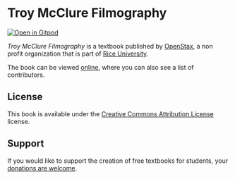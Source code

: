 # Troy McClure Filmography

[![Open in Gitpod](https://gitpod.io/button/open-in-gitpod.svg)](https://gitpod.io/from-referrer/)

_Troy McClure Filmography_ is a textbook published by [OpenStax](https://openstax.org/), a non profit organization that is part of [Rice University](https://www.rice.edu/).

The book can be viewed [online](https://github.com/cnx-user-books/cnxbook-troy-mcclure-filmography/releases/latest), where you can also see a list of contributors.

## License
This book is available under the [Creative Commons Attribution License](./LICENSE) license.

## Support
If you would like to support the creation of free textbooks for students, your [donations are welcome](https://riceconnect.rice.edu/donation/support-openstax-banner).
